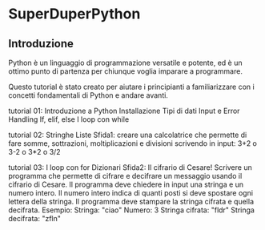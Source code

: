 # SuperDuperPython
## Introduzione

Python è un linguaggio di programmazione versatile e potente, ed è un ottimo punto di partenza per chiunque voglia imparare a programmare. 

Questo tutorial è stato creato per aiutare i principianti a familiarizzare con i concetti fondamentali di Python e andare avanti.

tutorial 01:
    Introduzione a Python
    Installazione
    Tipi di dati
    Input e Error Handling
    If, elif, else
    I loop con while

tutorial 02:
    Stringhe
    Liste
    Sfida1: creare una calcolatrice che permette di fare somme, sottrazioni, moltiplicazioni e divisioni
            scrivendo in input: 3+2 o 3-2 o 3*2 o 3/2

tutorial 03:
    I loop con for
    Dizionari
    Sfida2: Il cifrario di Cesare!
            Scrivere un programma che permette di cifrare e decifrare un messaggio usando il cifrario di Cesare.
            Il programma deve chiedere in input una stringa e un numero intero.
            Il numero intero indica di quanti posti si deve spostare ogni lettera della stringa.
            Il programma deve stampare la stringa cifrata e quella decifrata.
            Esempio:
            Stringa: "ciao"
            Numero: 3
            Stringa cifrata: "fldr"
            Stringa decifrata: "zfln"